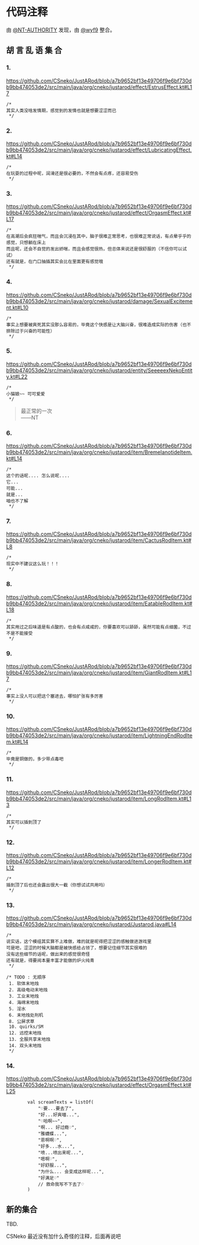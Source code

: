 # 代码注释

由 [@NT-AUTHORITY](https://github.com/NT-AUTHORITY) 发现，由 [@wyf9](https://github.com/wyf9) 整合。

## 胡 言 乱 语 集 合

### 1.
https://github.com/CSneko/JustARod/blob/a7b9652bf13e49706f9e6bf730db9bb474053de2/src/main/java/org/cneko/justarod/effect/EstrusEffect.kt#L17
```
/*
其实人类没啥发情期，感觉到的发情也就是想要涩涩而已
 */
```

### 2.
https://github.com/CSneko/JustARod/blob/a7b9652bf13e49706f9e6bf730db9bb474053de2/src/main/java/org/cneko/justarod/effect/LubricatingEffect.kt#L14
```
/*
在玩耍的过程中呢，润滑还是很必要的，不然会有点疼，还容易受伤
 */
```

### 3.
https://github.com/CSneko/JustARod/blob/a7b9652bf13e49706f9e6bf730db9bb474053de2/src/main/java/org/cneko/justarod/effect/OrgasmEffect.kt#L17
```
/*
在高潮后会疯狂喘气，而且会沉浸在其中，脑子很难正常思考，也很难正常说话，有点晕乎乎的感觉，只想躺在床上
而且呢，还会不自觉的发出娇喘，而且会感觉很热，但总体来说还是很舒服的（不信你可以试试）
还有就是，在门口抽插其实会比在里面更有感觉哦
 */
```

### 4.
https://github.com/CSneko/JustARod/blob/a7b9652bf13e49706f9e6bf730db9bb474053de2/src/main/java/org/cneko/justarod/damage/SexualExcitement.kt#L10
```
/*
事实上想要被爽死其实没那么容易的，毕竟这个快感是让大脑兴奋，很难造成实际的伤害（也不排除过于兴奋的可能性）
 */
```

### 5.
https://github.com/CSneko/JustARod/blob/a7b9652bf13e49706f9e6bf730db9bb474053de2/src/main/java/org/cneko/justarod/entity/SeeeeexNekoEntity.kt#L22
```
/*
小猫娘~~ 可可爱爱
 */
```
> 最正常的一次  
> ——NT

### 6.
https://github.com/CSneko/JustARod/blob/a7b9652bf13e49706f9e6bf730db9bb474053de2/src/main/java/org/cneko/justarod/item/BremelanotideItem.kt#L14
```
/*
这个的话呢.... 怎么说呢....
它...
可能...
就是...
咱也不了解
 */
```

### 7.
https://github.com/CSneko/JustARod/blob/a7b9652bf13e49706f9e6bf730db9bb474053de2/src/main/java/org/cneko/justarod/item/CactusRodItem.kt#L8
```
/*
现实中不建议这么玩！！！
 */
```

### 8.
https://github.com/CSneko/JustARod/blob/a7b9652bf13e49706f9e6bf730db9bb474053de2/src/main/java/org/cneko/justarod/item/EatableRodItem.kt#L18
```
/*
其实用过之后味道是有点酸的，也会有点咸咸的，你要喜欢可以舔舔，虽然可能有点细菌，不过不是不能接受
 */
```

### 9.
https://github.com/CSneko/JustARod/blob/a7b9652bf13e49706f9e6bf730db9bb474053de2/src/main/java/org/cneko/justarod/item/GiantRodItem.kt#L17
```
/*
事实上没人可以把这个塞进去，哪怕扩张有多厉害
 */
```

### 10.
https://github.com/CSneko/JustARod/blob/a7b9652bf13e49706f9e6bf730db9bb474053de2/src/main/java/org/cneko/justarod/item/LightningEndRodItem.kt#L14
```
/*
毕竟是铜做的，多少带点毒吧
 */
```

### 11.
https://github.com/CSneko/JustARod/blob/a7b9652bf13e49706f9e6bf730db9bb474053de2/src/main/java/org/cneko/justarod/item/LongRodItem.kt#L13
```
/*
其实可以插到顶了
 */
```

### 12.
https://github.com/CSneko/JustARod/blob/a7b9652bf13e49706f9e6bf730db9bb474053de2/src/main/java/org/cneko/justarod/item/LongerRodItem.kt#L12
```
/*
插到顶了后也还会露出很大一截（你想试试共用吗）
 */
```

### 13.
https://github.com/CSneko/JustARod/blob/a7b9652bf13e49706f9e6bf730db9bb474053de2/src/main/java/org/cneko/justarod/Justarod.java#L14
```
/*
说实话，这个模组其实算不上难做，难的就是呢得把涩涩的感触做进游戏里
可是吧，涩涩的时候大脑都是被快感给占领了，想要记住细节其实很难的
没有这些细节的话呢，做出来的感觉很奇怪
还有就是，得要阅本量丰富才能做的炉火纯青
 */

/* TODO : 无顺序
 1. 软体末地烛
 2. 高级电动末地烛
 3. 工业末地烛
 4. 海绵末地烛
 5. 淫水
 6. 末地烛处刑机
 8. 公屏求草
 10. quirks/SM
 12. 远控末地烛
 13. 全服共享末地烛
 14. 双头末地烛
 */
```

### 14.
https://github.com/CSneko/JustARod/blob/a7b9652bf13e49706f9e6bf730db9bb474053de2/src/main/java/org/cneko/justarod/effect/OrgasmEffect.kt#L25
```
        val screamTexts = listOf(
            "♡要...要去了",
            "好...好爽喵...",
            "♡哈啊~~",
            "啊... 好过瘾♡",
            "雅蠛蝶...",
            "恩啊啊♡",
            "好多...水...",
            "喷...喷出来呢...",
            "嗯啊♡",
            "好舒服...",
            "为什么... 会变成这样呢...",
            "好满足♡"
            // 救命我写不下去了♡
        )
```

## 新的集合

TBD.

CSNeko 最近没有加什么奇怪的注释，后面再说吧
